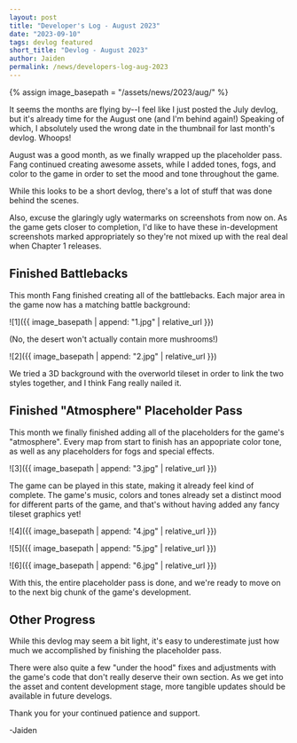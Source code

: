 ```yaml
---
layout: post
title: "Developer's Log - August 2023"
date: "2023-09-10"
tags: devlog featured
short_title: "Devlog - August 2023"
author: Jaiden
permalink: /news/developers-log-aug-2023
---
```

{% assign image_basepath = "/assets/news/2023/aug/" %}

It seems the months are flying by--I feel like I just posted the July devlog, but it's already time for the August one (and I'm behind again!) Speaking of which, I absolutely used the wrong date in the thumbnail for last month's devlog. Whoops!

August was a good month, as we finally wrapped up the placeholder pass. Fang continued creating awesome assets, while I added tones, fogs, and color to the game in order to set the mood and tone throughout the game.

While this looks to be a short devlog, there's a lot of stuff that was done behind the scenes.

Also, excuse the glaringly ugly watermarks on screenshots from now on. As the game gets closer to completion, I'd like to have these in-development screenshots marked appropriately so they're not mixed up with the real deal when Chapter 1 releases.

## Finished Battlebacks

This month Fang finished creating all of the battlebacks. Each major area in the game now has a matching battle background:

![1]({{ image_basepath | append: "1.jpg" | relative_url }})

(No, the desert won't actually contain more mushrooms!)

![2]({{ image_basepath | append: "2.jpg" | relative_url }})

We tried a 3D background with the overworld tileset in order to link the two styles together, and I think Fang really nailed it.

## Finished "Atmosphere" Placeholder Pass

This month we finally finished adding all of the placeholders for the game's "atmosphere". Every map from start to finish has an appopriate color tone, as well as any placeholders for fogs and special effects.

![3]({{ image_basepath | append: "3.jpg" | relative_url }})

The game can be played in this state, making it already feel kind of complete. The game's music, colors and tones already set a distinct mood for different parts of the game, and that's without having added any fancy tileset graphics yet!

![4]({{ image_basepath | append: "4.jpg" | relative_url }})

![5]({{ image_basepath | append: "5.jpg" | relative_url }})

![6]({{ image_basepath | append: "6.jpg" | relative_url }})

With this, the entire placeholder pass is done, and we're ready to move on to the next big chunk of the game's development.

## Other Progress

While this devlog may seem a bit light, it's easy to underestimate just how much we accomplished by finishing the placeholder pass. 

There were also quite a few "under the hood" fixes and adjustments with the game's code that don't really deserve their own section. As we get into the asset and content development stage, more tangible updates should be available in future develogs.

Thank you for your continued patience and support.

-Jaiden
